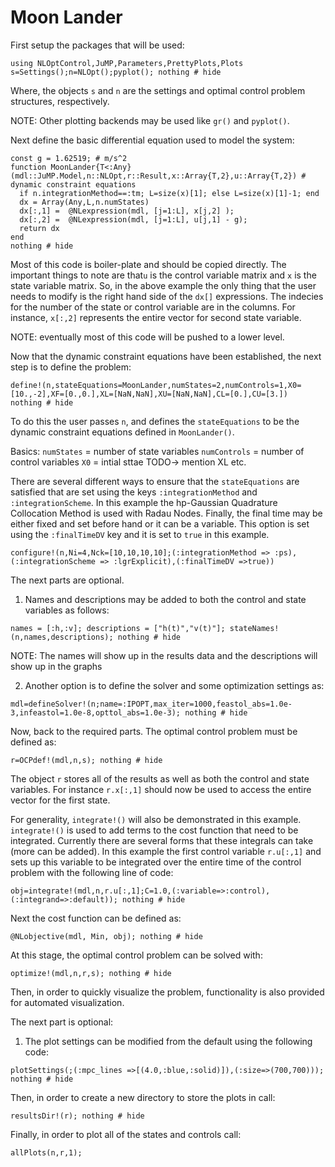 # Moon Lander

First setup the packages that will be used:
```@example MoonLander
using NLOptControl,JuMP,Parameters,PrettyPlots,Plots
s=Settings();n=NLOpt();pyplot(); nothing # hide
```
Where, the objects `s` and `n` are the settings and optimal control problem structures, respectively.

NOTE: Other plotting backends may be used like `gr()` and `pyplot()`.

Next define the basic differential equation used to model the system:
```@example MoonLander
const g = 1.62519; # m/s^2
function MoonLander{T<:Any}(mdl::JuMP.Model,n::NLOpt,r::Result,x::Array{T,2},u::Array{T,2}) # dynamic constraint equations
  if n.integrationMethod==:tm; L=size(x)[1]; else L=size(x)[1]-1; end
  dx = Array(Any,L,n.numStates)
  dx[:,1] =  @NLexpression(mdl, [j=1:L], x[j,2] );
  dx[:,2] =  @NLexpression(mdl, [j=1:L], u[j,1] - g);
  return dx
end
nothing # hide
```
Most of this code is boiler-plate and should be copied directly. The important things to note are that`u` is the control variable matrix and `x` is the state variable matrix. So, in the above example the only thing that the user needs to modify is the right hand side of the `dx[]` expressions. The indecies for the number of the state or control variable are in the columns. For instance, `x[:,2]` represents the entire vector for second state variable.

NOTE: eventually most of this code will be pushed to a lower level.  

Now that the dynamic constraint equations have been established, the next step is to define the problem:

```@example MoonLander
define!(n,stateEquations=MoonLander,numStates=2,numControls=1,X0=[10.,-2],XF=[0.,0.],XL=[NaN,NaN],XU=[NaN,NaN],CL=[0.],CU=[3.])
nothing # hide
```
To do this the user passes `n`, and defines the `stateEquations` to be the dynamic constraint equations defined in `MoonLander()`.

Basics:
`numStates` = number of state variables
`numControls` = number of control variables
`X0` = intial sttae
TODO-> mention XL etc.

There are several different ways to ensure that the `stateEquations` are satisfied that are set using the keys `:integrationMethod` and `:integrationScheme`. In this example the hp-Gaussian Quadrature Collocation Method is used with Radau Nodes. Finally, the final time may be either fixed and set before hand or it can be a variable. This option is set using the `:finalTimeDV` key and it is set to `true` in this example.
```@example MoonLander
configure!(n,Ni=4,Nck=[10,10,10,10];(:integrationMethod => :ps),(:integrationScheme => :lgrExplicit),(:finalTimeDV =>true))
```

The next parts are optional.

1)  Names and descriptions may be added to both the control and state variables as follows:
```@example MoonLander
names = [:h,:v]; descriptions = ["h(t)","v(t)"]; stateNames!(n,names,descriptions); nothing # hide
```
NOTE: The names will show up in the results data and the descriptions will show up in the graphs

2) Another option is to define the solver and some optimization settings as:
```@example MoonLander
mdl=defineSolver!(n;name=:IPOPT,max_iter=1000,feastol_abs=1.0e-3,infeastol=1.0e-8,opttol_abs=1.0e-3); nothing # hide
```

Now, back to the required parts. The optimal control problem must be defined as:
```@example MoonLander
r=OCPdef!(mdl,n,s); nothing # hide
```
The object `r` stores all of the results as well as both the control and state variables. For instance `r.x[:,1]` should now be used to access the entire vector for the first state.

For generality, `integrate!()` will also be demonstrated in this example. `integrate!()` is used to add terms to the cost function that need to be integrated. Currently there are several forms that these integrals can take (more can be added). In this example the first control variable `r.u[:,1]` and sets up this variable to be integrated over the entire time of the control problem with the following line of code:
```@example MoonLander  
obj=integrate!(mdl,n,r.u[:,1];C=1.0,(:variable=>:control),(:integrand=>:default)); nothing # hide
```
Next the cost function can be defined as:
```@example MoonLander
@NLobjective(mdl, Min, obj); nothing # hide
```

At this stage, the optimal control problem can be solved with:
```@example MoonLander
optimize!(mdl,n,r,s); nothing # hide
```

Then, in order to quickly visualize the problem, functionality is also provided for automated visualization.

The next part is optional:
1) The plot settings can be modified from the default using the following code:
```@example MoonLander
plotSettings(;(:mpc_lines =>[(4.0,:blue,:solid)]),(:size=>(700,700))); nothing # hide
```

Then, in order to create a new directory to store the plots in call:
```@example MoonLander
resultsDir!(r); nothing # hide
```
Finally, in order to plot all of the states and controls call:
```@example MoonLander
allPlots(n,r,1);
```
